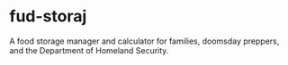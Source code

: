 # fud-storaj
A food storage manager and calculator for families, doomsday preppers, and the Department of Homeland Security.
